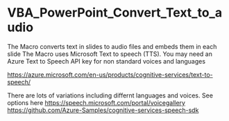# VBA_PowerPoint_Convert_Text_to_audio
 The Macro converts text in slides to audio files and embeds them in each slide
 The Macro uses Microsoft Text to speech (TTS). You may need an Azure Text to Speech API key for non standard voices and languages
 
 https://azure.microsoft.com/en-us/products/cognitive-services/text-to-speech/

 There are lots of variations including differnt languages and voices. See options here
 https://speech.microsoft.com/portal/voicegallery
 https://github.com/Azure-Samples/cognitive-services-speech-sdk 

 
 
